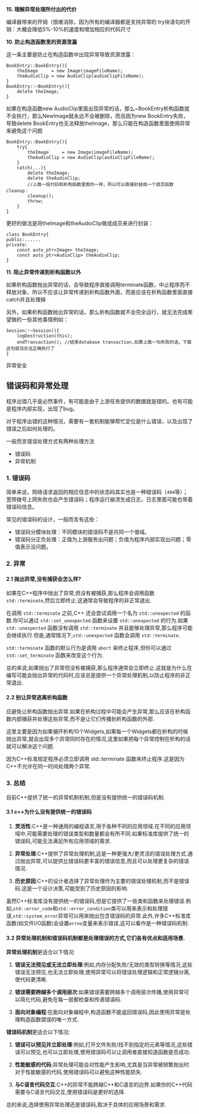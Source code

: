 
**15. 理解异常处理所付出的代价**

编译器带来的开销（很难消除，因为所有的编译器都是支持异常的
try块语句的开销：大概会降低5%-10%的速度和增加相应的代码尺寸

**10. 防止构造函数里的资源泄漏**

这一条主要是防止在构造函数中出现异常导致资源泄露：
    
    BookEntry::BookEntry(){
        theImage     = new Image(imageFileName);
        theAudioClip = new AudioClip(audioClipFileName);
    }
    BookEntry::~BookEntry(){
        delete theImage;
    }

如果在构造函数new AudioClip里面出现异常的话，那么~BookEntry析构函数就不会执行，那么NewImage就永远不会被删除，而且因为new BookEntry失败，导致delete BookEntry也无法释放theImage，那么只能在构造函数里面使用异常来避免这个问题
    
    BookEntry::BookEntry(){
        try{
            theImage     = new Image(imageFileName);
            theAudioClip = new AudioClip(audioClipFileName);
        }
        catch(...){
            delete theImage;
            delete theAudioClip;
            //上面一段代码和析构函数里面的一样，所以可以直接封装成一个成员函数cleanup：
            cleanup();
            throw;
        }
    }

更好的做法是将theImage和theAudioClip做成成员来进行封装：
    
    class BookEntry{
    public:......
    private:
        const auto_ptr<Image> theImage;
        const auto_ptr<AudioClip> theAudioClip;
    }

**11. 阻止异常传递到析构函数以外**

如果析构函数抛出异常的话，会导致程序直接调用terminate函数，中止程序而不释放对象，所以不应该让异常传递到析构函数外面，而是应该在析构函数里面直接catch并且处理掉

另外，如果析构函数抛出异常的话，那么析构函数就不会完全运行，就无法完成希望做的一些其他事情例如：
    
    Session::~Session(){
        logDestruction(this);
        endTransaction(); //结束database transaction,如果上面一句失败的话，下面这句就没办法正确执行了
    }

异常安全

## 错误码和异常处理

程序出错几乎是必然事件，有可能是由于上游任务提供的数据就是错的。也有可能是程序内部实现，出现了bug。

对于程序出错的这种情况，需要有一套机制能够帮忙定位是什么错误，以及出现了错误之后如何处理的。

一般而言错误处理方式有两种处理方法
* 错误码
* 异常机制

### 1. 错误码

简单来说，网络请求返回的相应信息中的状态码其实也是一种错误码（`404`等）；宽带拨号上网失败也会产生错误码；程序运行崩溃生成日志，日志里面可能也带着错误码信息。

常见的错误码的设计，一般而言有这些：
* 错误码分模块处理：不同模块的错误码不是共同一个值域。
* 错误码分正负处理：正值为上游服务出问题；负值为程序内部实现出问题；零值表示没问题。

### 2. 异常

#### 2.1 抛出异常,没有捕获会怎么样?
如果在C++程序中抛出了异常,但没有被捕获,那么程序会调用函数 `std::terminate`,然后立即终止.这通常会导致程序的非正常退出.

在调用 `std::terminate` 之前,C++ 还会尝试调用一个名为 `std::unexpected` 的函数.你可以通过 `std::set_unexpected` 函数来设置 `std::unexpected` 的行为.如果 `std::unexpected` 函数没有调用 `std::terminate` 并且能够处理异常,那么程序可能会继续执行.但是,通常情况下,`std::unexpected` 函数会调用 `std::terminate`.

`std::terminate` 函数的默认行为是调用 `abort` 来终止程序,但你可以通过 `std::set_terminate` 函数来改变这个行为.

总的来说,如果抛出了异常但没有被捕获,那么程序通常会立即终止.这就是为什么在编写可能会抛出异常的代码时,应该总是提供一个异常处理机制,以防止程序的非正常退出.

#### 2.2 别让异常逃离析构函数
应避免让析构函数抛出异常.如果在析构过程中可能会产生异常,那么应该在析构函数内部捕获并处理这些异常,而不是让它们传播到析构函数的外部.

这里主要是因为如果循环析构10个Widgets,如果每一个Widgets都在析构的时候抛出异常,就会出现多个异常同时存在的情况,这里如果把每个异常控制在析构的话就可以解决这个问题.

因为C++标准规定程序必须立即调用 std::terminate 函数来终止程序.这是因为C++不允许在同一时间处理两个异常.

### 3. 总结

目前C++提供了统一的异常机制机制,但是没有提供统一的错误码机制.
#### 3.1 c++为什么没有提供统一的错误码
  1. **灵活性**:C++是一种通用的编程语言,用于各种不同的应用领域.在不同的应用领域中,可能需要处理的错误类型和数量都会有所不同.如果标准库提供了统一的错误码,可能无法满足所有应用领域的需求.

  2. **异常处理**:C++提供了异常处理机制,这是一种更强大/更灵活的错误处理方式.通过抛出异常,可以提供比错误码更丰富的错误信息,而且可以处理更复杂的错误情况.

  3. **历史原因**:C++的设计者选择了异常处理作为主要的错误处理机制,而不是错误码.这是一个设计决策,可能受到了历史原因的影响.

  虽然C++标准库没有提供统一的错误码,但是它提供了一些类和函数来处理错误.例如,`std::error_code`和`std::error_condition`类可以用来表示和处理错误,`std::system_error`异常可以用来抛出包含错误码的异常.此外,许多C++标准库函数(如文件I/O函数)会设置`errno`变量来表示错误,这可以看作是一种错误码机制.

#### 3.2 异常处理机制和错误码机制都是处理错误的方式,它们各有优点和适用场景.

**异常处理机制**更适合以下情况:

1. **错误无法预见或无法立即处理**:例如,内存分配失败/无效的类型转换等情况,这些错误无法预见,也无法立即处理,使用异常可以将错误处理逻辑和正常逻辑分离,使代码更清晰.

2. **错误需要跨越多个调用层次**:如果错误需要跨越多个调用层次传播,使用异常可以简化代码,避免在每一层都检查和传递错误码.

3. **面向对象编程**:在面向对象编程中,构造函数不能返回错误码,因此使用异常是处理构造函数错误的唯一方式.

**错误码机制**更适合以下情况:

1. **错误可以预见并立即处理**:例如,打开文件失败/找不到指定的元素等情况,这些错误可以预见,也可以立即处理,使用错误码可以让调用者直接知道函数是否成功.

2. **性能敏感的代码**:异常处理可能会对性能产生影响,尤其是当异常被频繁抛出时.对于性能敏感的代码,使用错误码可以避免这种性能损失.

3. **与C语言代码交互**:C++的异常不能跨越C++和C语言的边界.如果你的C++代码需要与C语言代码交互,使用错误码是更好的选择.

总的来说,选择使用异常处理还是错误码,取决于具体的应用场景和需求.
